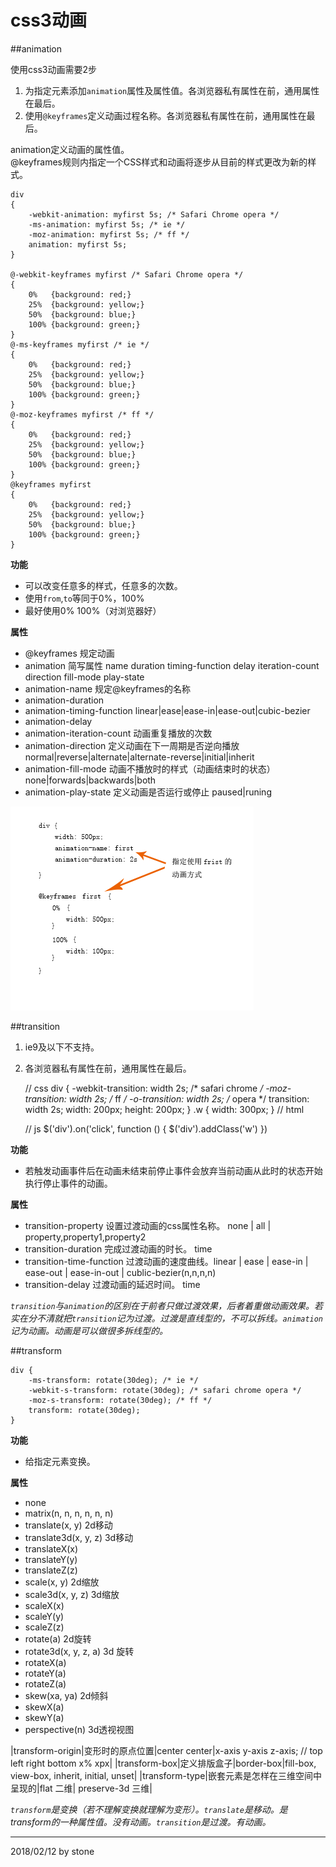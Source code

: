 # css3动画 #

##animation  

使用css3动画需要2步  

1. 为指定元素添加`animation`属性及属性值。各浏览器私有属性在前，通用属性在最后。  
2. 使用`@keyframes`定义动画过程名称。各浏览器私有属性在前，通用属性在最后。  

animation定义动画的属性值。  
@keyframes规则内指定一个CSS样式和动画将逐步从目前的样式更改为新的样式。  

	div
	{
	    -webkit-animation: myfirst 5s; /* Safari Chrome opera */
	    -ms-animation: myfirst 5s; /* ie */
	    -moz-animation: myfirst 5s; /* ff */
	    animation: myfirst 5s;
	}
	 
	@-webkit-keyframes myfirst /* Safari Chrome opera */
	{
	    0%   {background: red;}
	    25%  {background: yellow;}
	    50%  {background: blue;}
	    100% {background: green;}
	}
	@-ms-keyframes myfirst /* ie */
	{
	    0%   {background: red;}
	    25%  {background: yellow;}
	    50%  {background: blue;}
	    100% {background: green;}
	}
	@-moz-keyframes myfirst /* ff */
	{
	    0%   {background: red;}
	    25%  {background: yellow;}
	    50%  {background: blue;}
	    100% {background: green;}
	}
	@keyframes myfirst
	{
	    0%   {background: red;}
	    25%  {background: yellow;}
	    50%  {background: blue;}
	    100% {background: green;}
	}

**功能**  

- 可以改变任意多的样式，任意多的次数。  
- 使用`from`,`to`等同于0%，100%  
- 最好使用0% 100%（对浏览器好）  

**属性**  

- @keyframes 规定动画  
- animation 简写属性 name duration timing-function delay iteration-count direction fill-mode play-state   
- animation-name 规定@keyframes的名称  
- animation-duration  
- animation-timing-function linear|ease|ease-in|ease-out|cubic-bezier  
- animation-delay  
- animation-iteration-count 动画重复播放的次数  
- animation-direction 定义动画在下一周期是否逆向播放 normal|reverse|alternate|alternate-reverse|initial|inherit  
- animation-fill-mode 动画不播放时的样式（动画结束时的状态） none|forwards|backwards|both
- animation-play-state 定义动画是否运行或停止 paused|runing  

![](./image/animation.png)

##transition  

1. ie9及以下不支持。  
2. 各浏览器私有属性在前，通用属性在最后。  

	// css
	div {
		-webkit-transition: width 2s; /* safari chrome */
		-moz-transition: width 2s; /* ff */
		-o-transition: width 2s; /* opera */
		transition: width 2s;
		width: 200px;
		height: 200px;
	}
	.w {
		width: 300px;
	}
	// html
	<div></div>
	// js
	$('div').on('click', function () {
		$('div').addClass('w')
	})

**功能**  

- 若触发动画事件后在动画未结束前停止事件会放弃当前动画从此时的状态开始执行停止事件的动画。  

**属性**  

- transition-property 设置过渡动画的css属性名称。 none | all | property,property1,property2
- transition-duration 完成过渡动画的时长。 time
- transition-time-function 过渡动画的速度曲线。linear | ease | ease-in | ease-out | ease-in-out | cublic-bezier(n,n,n,n)
- transition-delay 过渡动画的延迟时间。 time

*`transition`与`animation`的区别在于前者只做过渡效果，后者着重做动画效果。若实在分不清就把`transition`记为过渡。过渡是直线型的，不可以拆线。`animation`记为动画。动画是可以做很多拆线型的。*

##transform  

	div {
		-ms-transform: rotate(30deg); /* ie */
		-webkit-s-transform: rotate(30deg); /* safari chrome opera */
		-moz-s-transform: rotate(30deg); /* ff */
		transform: rotate(30deg);
	}

**功能**  

- 给指定元素变换。  

**属性**  

- none 
- matrix(n, n, n, n, n, n) 
- translate(x, y) 2d移动  
- translate3d(x, y, z) 3d移动  
- translateX(x)  
- translateY(y)  
- translateZ(z)  
- scale(x, y) 2d缩放  
- scale3d(x, y, z) 3d缩放  
- scaleX(x)  
- scaleY(y)  
- scaleZ(z)  
- rotate(a)  2d旋转
- rotate3d(x, y, z, a) 3d 旋转  
- rotateX(a)  
- rotateY(a)  
- rotateZ(a)  
- skew(xa, ya) 2d倾斜  
- skewX(a)  
- skewY(a)  
- perspective(n) 3d透视视图

|transform-origin|变形时的原点位置|center center|x-axis y-axis z-axis; // top left right bottom x% xpx|
|transform-box|定义排版盒子|border-box|fill-box, view-box, inherit, initial, unset|
|transform-type|嵌套元素是怎样在三维空间中呈现的|flat 二维| preserve-3d 三维|

*`transform`是变换（若不理解变换就理解为变形）。`translate`是移动。是transform的一种属性值。没有动画。`transition`是过渡。有动画。*

----------
2018/02/12 by stone
